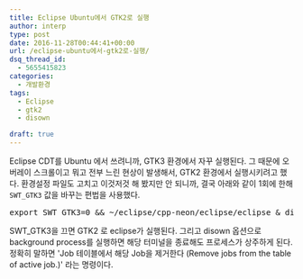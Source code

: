```yaml
---
title: Eclipse Ubuntu에서 GTK2로 실행
author: interp
type: post
date: 2016-11-28T00:44:41+00:00
url: /eclipse-ubuntu에서-gtk2로-실행/
dsq_thread_id:
  - 5655415823
categories:
  - 개발환경
tags:
  - Eclipse
  - gtk2
  - disown

draft: true
---
```

Eclipse CDT를 Ubuntu 에서 쓰려니까, GTK3 환경에서 자꾸 실행된다. 그 때문에 오버레이 스크롤이고 뭐고 전부 느린 현상이 발생해서, GTK2 환경에서 실행시키려고 했다. 환경설정 파일도 고치고 이것저것 해 봤지만 안 되니까, 결국 아래와 같이 1회에 한해 `SWT_GTK3` 값을 바꾸는 편법을 사용했다.

<pre class="brush: bash; title: ; notranslate" title="">export SWT_GTK3=0 && ~/eclipse/cpp-neon/eclipse/eclipse & disown
</pre>

SWT_GTK3을 끄면 GTK2 로 eclipse가 실행된다. 그리고 disown 옵션으로 background process를 실행하면 해당 터미널을 종료해도 프로세스가 상주하게 된다. 정확히 말하면 'Job 테이블에서 해당 Job을 제거한다 (Remove jobs from the table of active job.)' 라는 명령이다.
